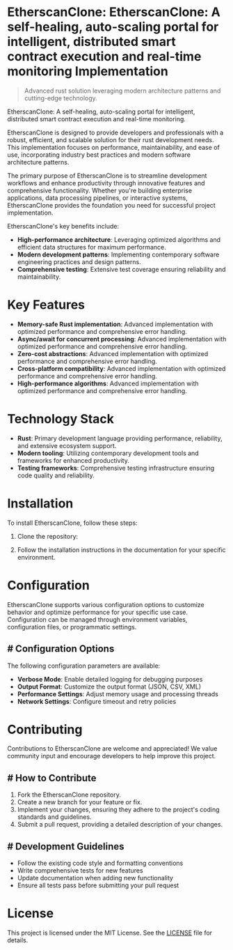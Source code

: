 <!-- fallback_EtherscanClone_20251028202903_23357 -->

# EtherscanClone: EtherscanClone: A self-healing, auto-scaling portal for intelligent, distributed smart contract execution and real-time monitoring Implementation
> Advanced rust solution leveraging modern architecture patterns and cutting-edge technology.

EtherscanClone: A self-healing, auto-scaling portal for intelligent, distributed smart contract execution and real-time monitoring.

EtherscanClone is designed to provide developers and professionals with a robust, efficient, and scalable solution for their rust development needs. This implementation focuses on performance, maintainability, and ease of use, incorporating industry best practices and modern software architecture patterns.

The primary purpose of EtherscanClone is to streamline development workflows and enhance productivity through innovative features and comprehensive functionality. Whether you're building enterprise applications, data processing pipelines, or interactive systems, EtherscanClone provides the foundation you need for successful project implementation.

EtherscanClone's key benefits include:

* **High-performance architecture**: Leveraging optimized algorithms and efficient data structures for maximum performance.
* **Modern development patterns**: Implementing contemporary software engineering practices and design patterns.
* **Comprehensive testing**: Extensive test coverage ensuring reliability and maintainability.

# Key Features

* **Memory-safe Rust implementation**: Advanced implementation with optimized performance and comprehensive error handling.
* **Async/await for concurrent processing**: Advanced implementation with optimized performance and comprehensive error handling.
* **Zero-cost abstractions**: Advanced implementation with optimized performance and comprehensive error handling.
* **Cross-platform compatibility**: Advanced implementation with optimized performance and comprehensive error handling.
* **High-performance algorithms**: Advanced implementation with optimized performance and comprehensive error handling.

# Technology Stack

* **Rust**: Primary development language providing performance, reliability, and extensive ecosystem support.
* **Modern tooling**: Utilizing contemporary development tools and frameworks for enhanced productivity.
* **Testing frameworks**: Comprehensive testing infrastructure ensuring code quality and reliability.

# Installation

To install EtherscanClone, follow these steps:

1. Clone the repository:


2. Follow the installation instructions in the documentation for your specific environment.

# Configuration

EtherscanClone supports various configuration options to customize behavior and optimize performance for your specific use case. Configuration can be managed through environment variables, configuration files, or programmatic settings.

## # Configuration Options

The following configuration parameters are available:

* **Verbose Mode**: Enable detailed logging for debugging purposes
* **Output Format**: Customize the output format (JSON, CSV, XML)
* **Performance Settings**: Adjust memory usage and processing threads
* **Network Settings**: Configure timeout and retry policies

# Contributing

Contributions to EtherscanClone are welcome and appreciated! We value community input and encourage developers to help improve this project.

## # How to Contribute

1. Fork the EtherscanClone repository.
2. Create a new branch for your feature or fix.
3. Implement your changes, ensuring they adhere to the project's coding standards and guidelines.
4. Submit a pull request, providing a detailed description of your changes.

## # Development Guidelines

* Follow the existing code style and formatting conventions
* Write comprehensive tests for new features
* Update documentation when adding new functionality
* Ensure all tests pass before submitting your pull request

# License

This project is licensed under the MIT License. See the [LICENSE](https://github.com/JoseMariaAlarconArenas/EtherscanClone/blob/main/LICENSE) file for details.
